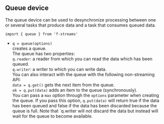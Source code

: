 ## Queue device

The queue device can be used to desynchronize processing between one or several tasks that produce
data and a task that consumes queued data.

`import { queue } from 'f-streams'`

* `q = queue(options)`  
  creates a queue.  
  The queue has two properties:  
  `q.reader`: a reader from which you can read the data which has been queued.  
  `q.writer`:  a writer to which you can write data.  
  You can also interact with the queue with the following non-streaming API:  
  `data = q.get()` gets the next item from the queue.  
  `ok = q.put(data)` adds an item to the queue (synchronously).  
  You can pass a `max` option through the `options` parameter when creating the queue. 
  If you pass this option, `q.put(data)` will return true if the data has been queued and false if 
  the data has been discarded because the queue is full. 
  Note that `q.writer will not discard the data but instead will wait for the queue to become available.
